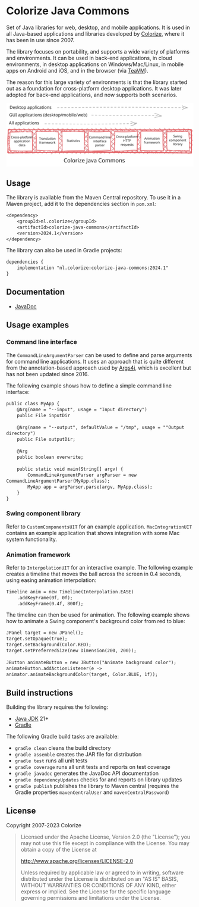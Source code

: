 Colorize Java Commons
=====================

Set of Java libraries for web, desktop, and mobile applications. It is used in all Java-based
applications and libraries developed by [Colorize](http://www.colorize.nl), where it has been
in use since 2007.

The library focuses on portability, and supports a wide variety of platforms and environments.
It can be used in back-end applications, in cloud environments, in desktop applications on 
Windows/Mac/Linux, in mobile apps on Android and iOS, and in the browser (via
[TeaVM](http://teavm.org)).

The reason for this large variety of environments is that the library started out as a foundation 
for cross-platform desktop applications. It was later adopted for back-end applications, and
now supports both scenarios.

![Colorize Java Commons outline](_development/outline.svg)

Usage
-----

The library is available from the Maven Central repository. To use it in a Maven project, add it 
to the dependencies section in `pom.xml`:

    <dependency>
        <groupId>nl.colorize</groupId>
        <artifactId>colorize-java-commons</artifactId>
        <version>2024.1</version>
    </dependency>
    
The library can also be used in Gradle projects:

    dependencies {
        implementation "nl.colorize:colorize-java-commons:2024.1"
    }
    
Documentation
-------------

- [JavaDoc](http://api.clrz.nl/colorize-java-commons/)

Usage examples
--------------

### Command line interface

The `CommandLineArgumentParser` can be used to define and parse arguments for command line
applications. It uses an approach that is quite different from the annotation-based approach
used by [Args4j](https://github.com/kohsuke/args4j), which is excellent but has not been updated
since 2016.

The following example shows how to define a simple command line interface:

    public class MyApp {
        @Arg(name = "--input", usage = "Input directory")
        public File inputDir

        @Arg(name = "--output", defaultValue = "/tmp", usage = ""Output directory")
        public File outputDir;

        @Arg
        public boolean overwrite;

        public static void main(String[] argv) {
            CommandLineArgumentParser argParser = new CommandLineArgumentParser(MyApp.class);
            MyApp app = argParser.parse(argv, MyApp.class);
        }
    }

### Swing component library

Refer to `CustomComponentsUIT` for an example application. `MacIntegrationUIT` contains an example
application that shows integration with some Mac system functionality.

### Animation framework

Refer to `InterpolationUIT` for an interactive example. The following example creates a timeline
that moves the ball across the screen in 0.4 seconds, using easing animation interpolation:

    Timeline anim = new Timeline(Interpolation.EASE)
        .addKeyFrame(0f, 0f);
        .addKeyFrame(0.4f, 800f);

The timeline can then be used for animation. The following example shows how to animate a Swing
component's background color from red to blue:

    JPanel target = new JPanel();
    target.setOpaque(true);
    target.setBackground(Color.RED);
    target.setPreferredSize(new Dimension(200, 200));
    
    JButton animateButton = new JButton("Animate background color");
    animateButton.addActionListener(e -> animator.animateBackgroundColor(target, Color.BLUE, 1f));

Build instructions
------------------

Building the library requires the following:

- [Java JDK](http://java.oracle.com) 21+
- [Gradle](http://gradle.org)

The following Gradle build tasks are available:

- `gradle clean` cleans the build directory
- `gradle assemble` creates the JAR file for distribution
- `gradle test` runs all unit tests
- `gradle coverage` runs all unit tests and reports on test coverage
- `gradle javadoc` generates the JavaDoc API documentation
- `gradle dependencyUpdates` checks for and reports on library updates
- `gradle publish` publishes the library to Maven central
  (requires the Gradle properties `mavenCentralUser` and `mavenCentralPassword`)

License
-------

Copyright 2007-2023 Colorize

> Licensed under the Apache License, Version 2.0 (the "License");
> you may not use this file except in compliance with the License.
> You may obtain a copy of the License at
>
>    http://www.apache.org/licenses/LICENSE-2.0
>
> Unless required by applicable law or agreed to in writing, software
> distributed under the License is distributed on an "AS IS" BASIS,
> WITHOUT WARRANTIES OR CONDITIONS OF ANY KIND, either express or implied.
> See the License for the specific language governing permissions and
> limitations under the License.
